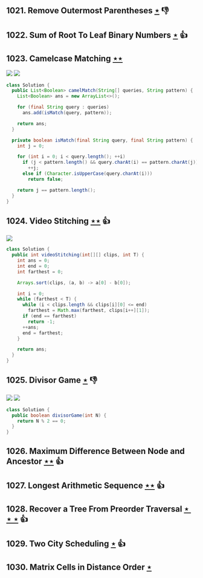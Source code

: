 ## 1021. Remove Outermost Parentheses [$\star$](https://leetcode.com/problems/remove-outermost-parentheses) :thumbsdown:

## 1022. Sum of Root To Leaf Binary Numbers [$\star$](https://leetcode.com/problems/sum-of-root-to-leaf-binary-numbers) :thumbsup:

## 1023. Camelcase Matching [$\star\star$](https://leetcode.com/problems/camelcase-matching)

![](https://img.shields.io/badge/-String-60373E.svg?style=flat-square) ![](https://img.shields.io/badge/-Trie-A5A051.svg?style=flat-square)

```java
class Solution {
  public List<Boolean> camelMatch(String[] queries, String pattern) {
    List<Boolean> ans = new ArrayList<>();

    for (final String query : queries)
      ans.add(isMatch(query, pattern));

    return ans;
  }

  private boolean isMatch(final String query, final String pattern) {
    int j = 0;

    for (int i = 0; i < query.length(); ++i)
      if (j < pattern.length() && query.charAt(i) == pattern.charAt(j))
        ++j;
      else if (Character.isUpperCase(query.charAt(i)))
        return false;

    return j == pattern.length();
  }
}
```

## 1024. Video Stitching [$\star\star$](https://leetcode.com/problems/video-stitching) :thumbsup:

![](https://img.shields.io/badge/-Dynamic%20Programming-113285.svg?style=flat-square)

```java
class Solution {
  public int videoStitching(int[][] clips, int T) {
    int ans = 0;
    int end = 0;
    int farthest = 0;

    Arrays.sort(clips, (a, b) -> a[0] - b[0]);

    int i = 0;
    while (farthest < T) {
      while (i < clips.length && clips[i][0] <= end)
        farthest = Math.max(farthest, clips[i++][1]);
      if (end == farthest)
        return -1;
      ++ans;
      end = farthest;
    }

    return ans;
  }
}
```

## 1025. Divisor Game [$\star$](https://leetcode.com/problems/divisor-game) :thumbsdown:

![](https://img.shields.io/badge/-Dynamic%20Programming-113285.svg?style=flat-square) ![](https://img.shields.io/badge/-Math-434343.svg?style=flat-square)

```java
class Solution {
  public boolean divisorGame(int N) {
    return N % 2 == 0;
  }
}
```

## 1026. Maximum Difference Between Node and Ancestor [$\star\star$](https://leetcode.com/problems/maximum-difference-between-node-and-ancestor) :thumbsup:

## 1027. Longest Arithmetic Sequence [$\star\star$](https://leetcode.com/problems/longest-arithmetic-sequence) :thumbsup:

## 1028. Recover a Tree From Preorder Traversal [$\star\star\star$](https://leetcode.com/problems/recover-a-tree-from-preorder-traversal) :thumbsup:

## 1029. Two City Scheduling [$\star$](https://leetcode.com/problems/two-city-scheduling) :thumbsup:

## 1030. Matrix Cells in Distance Order [$\star$](https://leetcode.com/problems/matrix-cells-in-distance-order)
